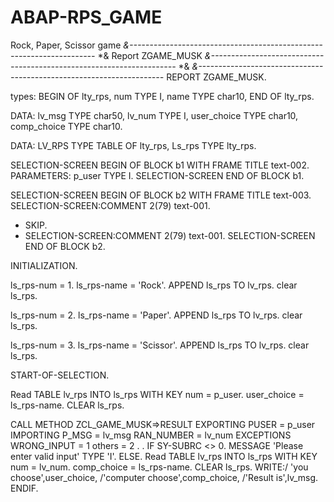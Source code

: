 # ABAP-RPS_GAME
Rock, Paper, Scissor game 
*&---------------------------------------------------------------------*
*& Report ZGAME_MUSK
*&---------------------------------------------------------------------*
*&
*&---------------------------------------------------------------------*
REPORT ZGAME_MUSK.

types: BEGIN OF lty_rps,
       num TYPE I,
       name TYPE char10,
  END OF lty_rps.

DATA: lv_msg TYPE char50,
      lv_num TYPE I,
      user_choice TYPE char10,
      comp_choice TYPE char10.

DATA: LV_RPS TYPE TABLE OF lty_rps,
      Ls_rps TYPE lty_rps.

SELECTION-SCREEN BEGIN OF BLOCK b1 WITH FRAME TITLE text-002.
PARAMETERS: p_user TYPE I.
SELECTION-SCREEN END OF BLOCK b1.

SELECTION-SCREEN BEGIN OF BLOCK b2 WITH FRAME TITLE text-003.
  SELECTION-SCREEN:COMMENT 2(79) text-001.
*  SKIP.
*  SELECTION-SCREEN:COMMENT 2(79) text-001.
SELECTION-SCREEN END OF BLOCK b2.

INITIALIZATION.

ls_rps-num = 1.
ls_rps-name = 'Rock'.
APPEND ls_rps TO lv_rps.
clear ls_rps.

ls_rps-num = 2.
ls_rps-name = 'Paper'.
APPEND ls_rps TO lv_rps.
clear ls_rps.

ls_rps-num = 3.
ls_rps-name = 'Scissor'.
APPEND ls_rps TO lv_rps.
clear ls_rps.

START-OF-SELECTION.

Read TABLE lv_rps INTO ls_rps WITH KEY num = p_user.
user_choice = ls_rps-name.
CLEAR ls_rps.

CALL METHOD ZCL_GAME_MUSK=>RESULT
  EXPORTING
    PUSER         = p_user
  IMPORTING
    P_MSG         = lv_msg
    RAN_NUMBER    = lv_num
  EXCEPTIONS
    WRONG_INPUT   = 1
    others        = 2
        .
        .
IF SY-SUBRC <> 0.
MESSAGE 'Please enter valid input' TYPE 'I'.
ELSE.
  Read TABLE lv_rps INTO ls_rps WITH KEY num = lv_num.
  comp_choice = ls_rps-name.
  CLEAR ls_rps.
  WRITE:/ 'you choose',user_choice,
          /'computer choose',comp_choice,
          /'Result is',lv_msg.
ENDIF.
